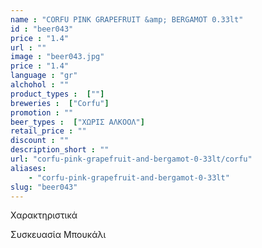 ```yaml
---
name : "CORFU PINK GRAPEFRUIT &amp; BERGAMOT 0.33lt"
id : "beer043"
price : "1.4"
url : ""
image : "beer043.jpg"
price : "1.4"
language : "gr"
alchohol : ""
product_types :  [""]
breweries :  ["Corfu"]
promotion : ""
beer_types :  ["ΧΩΡΙΣ ΑΛΚΟΟΛ"]
retail_price : ""
discount : ""
description_short : ""
url: "corfu-pink-grapefruit-and-bergamot-0-33lt/corfu"
aliases: 
    - "corfu-pink-grapefruit-and-bergamot-0-33lt"
slug: "beer043"
---
```


Χαρακτηριστικά

Συσκευασία
Μπουκάλι